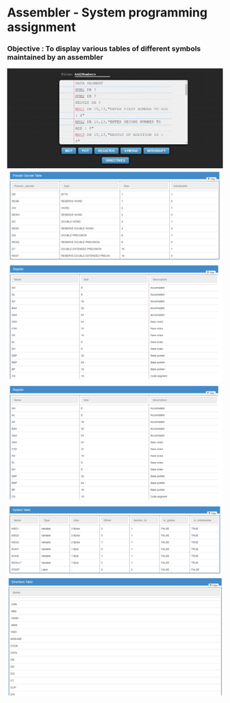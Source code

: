 # Assembler  - System programming assignment


### Objective : To display various tables of different symbols maintained by an assembler 

![Home Page](/images/home.png)  ![MOT Page](/images/MOT.png)
![POT Page](/images/POT.png)  ![Register Page](/images/Register.png)
![Symbol Page](/images/Symbol.png)  ![Directives Page](/images/directives.png)
